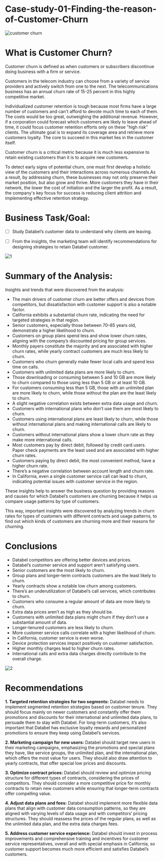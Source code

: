 # Case-study-01-Finding-the-reason-of-Customer-Churn


![customer churn](https://github.com/shaspachayan/Case-study-01-Finding-the-reason-of-Customer-Churn/assets/94305667/f79ebc5e-f7d8-40ab-8cfa-aa3949fb7c67)

# What is Customer Churn?
Customer churn is defined as when customers or subscribers discontinue doing business with a firm or service.

Customers in the telecom industry can choose from a variety of service providers and actively switch from one to the next. The telecommunications business has an annual churn rate of 15-25 percent in this highly competitive market.

Individualized customer retention is tough because most firms have a large number of customers and can't afford to devote much time to each of them. The costs would be too great, outweighing the additional revenue. However, if a corporation could forecast which customers are likely to leave ahead of time, it could focus customer retention efforts only on these "high risk" clients. The ultimate goal is to expand its coverage area and retrieve more customers loyalty. The core to succeed in this market lies in the customer itself.

Customer churn is a critical metric because it is much less expensive to retain existing customers than it is to acquire new customers.

To detect early signs of potential churn, one must first develop a holistic view of the customers and their interactions across numerous channels.As a result, by addressing churn, these businesses may not only preserve their market position, but also grow and thrive. More customers they have in their network, the lower the cost of initiation and the larger the profit. As a result, the company's key focus for success is reducing client attrition and implementing effective retention strategy.

# Business Task/Goal:

- [ ]  Study Databel’s customer data to understand why clients are leaving.
- [ ]  From the insights, the marketing team will identify recommendations for designing strategies to retain Databel customer.


![1](https://github.com/shaspachayan/Case-study-01-Finding-the-reason-of-Customer-Churn/assets/94305667/ed87aac7-627c-4677-9815-283bcf181c70)


# **Summary of the Analysis:**

Insights and trends that were discovered from the analysis:

- The main drivers of customer churn are better offers and devices from competitors, but dissatisfaction with customer support is also a notable factor.
- California exhibits a substantial churn rate, indicating the need for targeted strategies in that region.
- Senior customers, especially those between 70–85 years old, demonstrate a higher likelihood to churn.
- Customers on group plans spend less and show lower churn rates, aligning with the company’s discounted pricing for group services.
- Monthly payers constitute the majority and are associated with higher churn rates, while yearly contract customers are much less likely to churn.
- Customers who churn generally make fewer local calls and spend less time on calls.
- Customers with unlimited data plans are more likely to churn.
- Those downloading or consuming between 5 and 10 GB are more likely to churn compared to those using less than 5 GB or at least 10 GB.
- For customers consuming less than 5 GB, those with an unlimited plan are more likely to churn, while those without the plan are the least likely to churn.
- A slight negative correlation exists between extra data usage and churn.
- Customers with international plans who don’t use them are most likely to churn.
- Customers using international plans are least likely to churn, while those without international plans and making international calls are likely to churn.
- Customers without international plans show a lower churn rate as they make more international calls.
- Most customers pay by direct debit, followed by credit card users. Paper check payments are the least used and are associated with higher churn rates.
- Customers paying by direct debit, the most convenient method, have a higher churn rate.
- There’s a negative correlation between account length and churn rate.
- In California, even a single customer service call can lead to churn, indicating potential issues with customer service in the region.

These insights help to answer the business question by providing reasons and causes for which Databel’s customers are churning because it helps us compare usage patterns by type of customers.

This way, important insights were discovered by analyzing trends in churn rates for types of customers with different contracts and usage patterns, to find out which kinds of customers are churning more and their reasons for churning.

# **Conclusions**

- Databel competitors are offering better devices and prices.
- Databel’s customer service and support aren’t satisfying users.
- Senior customers are the most likely to churn.
- Group plans and longer-term contracts customers are the least likely to churn.
- Yearly contracts show a notable low churn among customers.
- There’s an underutilization of Databel’s call services, which contributes to churn.
- Customers who consume a regular amount of data are more likely to churn.
- Extra data prices aren’t as high as they should be.
- Customers with unlimited data plans might churn if they don’t use a substantial amount of data.
- Longer-tenured customers are less likely to churn.
- More customer service calls correlate with a higher likelihood of churn.
- In California, customer service is even worse.
- Device protection services impact positively on customer satisfaction.
- Higher monthly charges lead to higher churn rates.
- International calls and extra data charges directly contribute to the overall charge.


![2](https://github.com/shaspachayan/Case-study-01-Finding-the-reason-of-Customer-Churn/assets/94305667/ff06070d-86dc-4ae6-b748-a22294c8661f)


# **Recommendations**

**1. Targeted retention strategies for two segments:** Databel needs to implement segmented retention strategies based on customer tenure. They should focus mainly on newer customers and constantly offer them promotions and discounts for their international and unlimited data plans, to persuade them to stay with Databel. For long-term customers, it’s also important that Databel has exclusive loyalty rewards and personalized promotions to ensure they keep using Databel’s services.

**2. Marketing campaign for new users:** Databel should target new users in their marketing campaigns, emphasizing the promotions and special plans they have, like service groups, the unlimited plan, and the international plan, which offers the most value for users. They should also draw attention to yearly contracts, that offer special low prices and discounts.

**3. Optimize contract prices:** Databel should review and optimize pricing structure for different types of contracts, considering the prices of competitors. They should consider a more competitive price for monthly contracts to retain new customers while ensuring that longer-term contracts offer compelling value.

**4. Adjust data plans and fees:** Databel should implement more flexible data plans that align with customer data consumption patterns, so they are aligned with varying levels of data usage and with competitors’ pricing structures. They should reassess the prices of the regular plans, as well as the unlimited data plan, and the extra data charges fees.

**5. Address customer service experience:** Databel should invest in process improvements and comprehensive training and incentives for customer service representatives, overall and with special emphasis in California, so customer support becomes much more efficient and satisfies Databel’s customers.


